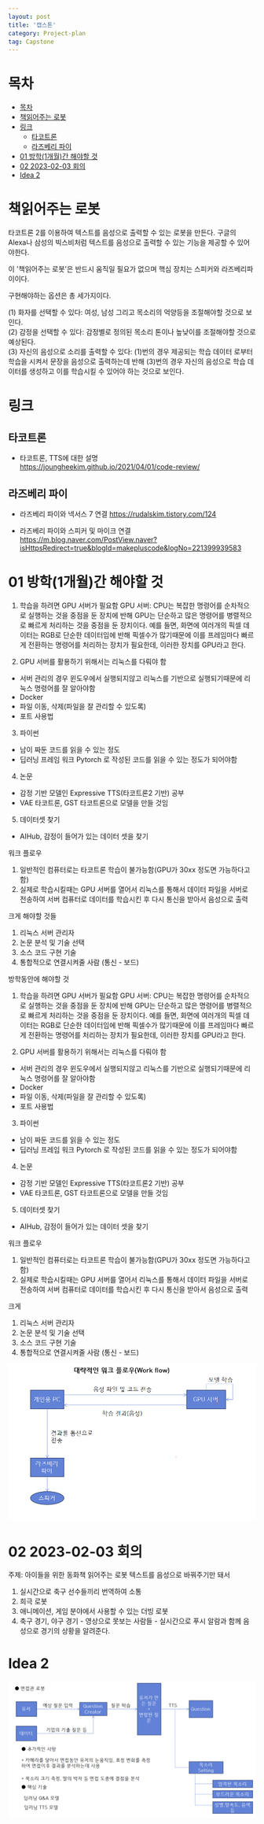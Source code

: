```yaml
---
layout: post
title: '캡스톤'
category: Project-plan
tag: Capstone
---
```


# 목차
- [목차](#목차)
- [책읽어주는 로봇](#책읽어주는-로봇)
- [링크](#링크)
  - [타코트론](#타코트론)
  - [라즈베리 파이](#라즈베리-파이)
- [01 방학(1개월)간 해야할 것](#01-방학1개월간-해야할-것)
- [02 2023-02-03 회의](#02-2023-02-03-회의)
- [Idea 2](#idea-2)

# 책읽어주는 로봇
타코트론 2를 이용하여 텍스트를 음성으로 출력할 수 있는 로봇을 만든다. 구글의 Alexa나 삼성의 빅스비처럼 텍스트를 음성으로 출력할 수 있는 기능을 제공할 수 있어야한다. 

이 '책읽어주는 로봇'은 반드시 움직일 필요가 없으며 핵심 장치는 스피커와 라즈베리파이이다.

구현해야하는 옵션은 총 세가지이다.

(1) 화자를 선택할 수 있다: 여성, 남성 그리고 목소리의 억양등을 조절해야할 것으로 보인다.  
(2) 감정을 선택할 수 있다: 감정별로 정의된 목소리 톤이나 높낮이를 조절해야할 것으로 예상된다.    
(3) 자신의 음성으로 소리를 출력할 수 있다: (1)번의 경우 제공되는 학습 데이터 로부터 학습을 시켜서 문장을 음성으로 출력하는데 반해 (3)번의 경우 자신의 음성으로 학습 데이터를 생성하고 이를 학습시킬 수 있어야 하는 것으로 보인다.

# 링크

## 타코트론

- 타코트론, TTS에 대한 설명
<https://joungheekim.github.io/2021/04/01/code-review/>


## 라즈베리 파이

- 라즈베리 파이와 넥서스 7 연결
<https://rudalskim.tistory.com/124>

- 라즈베리 파이와 스피커 및 마이크 연결
<https://m.blog.naver.com/PostView.naver?isHttpsRedirect=true&blogId=makepluscode&logNo=221399939583>


# 01 방학(1개월)간 해야할 것

1. 학습을 하려면 GPU 서버가 필요함
GPU 서버: CPU는 복잡한 명령어를 순차적으로 실행하는 것을 중점을 둔 장치에 반해 GPU는 단순하고 많은 명령어를 병렬적으로 빠르게
처리하는 것을 중점을 둔 장치이다. 예를 들면, 화면에 여러개의 픽셀 데이터는 RGB로 단순한 데이터임에 반해 픽셀수가 많기때문에
이를 프레임마다 빠르게 전환하는 명령어를 처리하는 장치가 필요한데, 이러한 장치를 GPU라고 한다.

2. GPU 서버를 활용하기 위해서는 리눅스를 다뤄야 함
- 서버 관리의 경우 윈도우에서 실행되지않고 리눅스를 기반으로 실행되기때문에 리눅스 명령어를 잘 알아야함
- Docker
- 파일 이동, 삭제(파일을 잘 관리할 수 있도록)
- 포트 사용법

3. 파이썬
- 남이 짜둔 코드를 읽을 수 있는 정도
- 딥러닝 프레임 워크 Pytorch 로 작성된 코드를 읽을 수 있는 정도가 되어야함

4. 논문
- 감정 기반 모델인 Expressive TTS(타코트론2 기반) 공부
- VAE 타코트론, GST 타코트론으로 모델을 만들 것임

5. 데이터셋 찾기
- AIHub, 감정이 들어가 있는 데이터 셋을 찾기

워크 플로우
1. 일반적인 컴퓨터로는 타코트론 학습이 불가능함(GPU가 30xx 정도면 가능하다고 함) 
2. 실제로 학습시킬때는 GPU 서버를 열어서 
리눅스를 통해서 데이터 파일을 서버로 전송하여
서버 컴퓨터로 데이터를 학습시킨 후 다시 통신을 받아서 음성으로 출력

크게 해야할 것들
1. 리눅스 서버 관리자
2. 논문 분석 및 기술 선택
3. 소스 코드 구현 기술
4. 통합적으로 연결시켜줄 사람 (통신 - 보드)

 방학동안에 해야할 것


1. 학습을 하려면 GPU 서버가 필요함
GPU 서버: CPU는 복잡한 명령어를 순차적으로 실행하는 것을 중점을 둔 장치에 반해 GPU는 단순하고 많은 명령어를 병렬적으로 빠르게
처리하는 것을 중점을 둔 장치이다. 예를 들면, 화면에 여러개의 픽셀 데이터는 RGB로 단순한 데이터임에 반해 픽셀수가 많기때문에
이를 프레임마다 빠르게 전환하는 명령어를 처리하는 장치가 필요한데, 이러한 장치를 GPU라고 한다.

2. GPU 서버를 활용하기 위해서는 리눅스를 다뤄야 함
- 서버 관리의 경우 윈도우에서 실행되지않고 리눅스를 기반으로 실행되기때문에 리눅스 명령어를 잘 알아야함
- Docker
- 파일 이동, 삭제(파일을 잘 관리할 수 있도록)
- 포트 사용법

3. 파이썬
- 남이 짜둔 코드를 읽을 수 있는 정도
- 딥러닝 프레임 워크 Pytorch 로 작성된 코드를 읽을 수 있는 정도가 되어야함

4. 논문
- 감정 기반 모델인 Expressive TTS(타코트론2 기반) 공부
- VAE 타코트론, GST 타코트론으로 모델을 만들 것임

5. 데이터셋 찾기
- AIHub, 감정이 들어가 있는 데이터 셋을 찾기

워크 플로우
1. 일반적인 컴퓨터로는 타코트론 학습이 불가능함(GPU가 30xx 정도면 가능하다고 함) 
2. 실제로 학습시킬때는 GPU 서버를 열어서 
리눅스를 통해서 데이터 파일을 서버로 전송하여
서버 컴퓨터로 데이터를 학습시킨 후 다시 통신을 받아서 음성으로 출력

크게 
1. 리눅스 서버 관리자
2. 논문 분석 및 기술 선택
3. 소스 코드 구현 기술
4. 통합적으로 연결시켜줄 사람 (통신 - 보드)

![](/asset/images/20230125222654.png)  

# 02 2023-02-03 회의
주제: 아이들을 위한 동화책 읽어주는 로봇
텍스트를 음성으로 바꿔주기만 돼서
1. 실시간으로 축구 선수들끼리 번역하여 소통
2. 희극 로봇
3. 애니메이션, 게임 분야에서 사용할 수 있는 더빙 로봇
4. 축구 경기, 야구 경기 - 영상으로 못보는 사람들 - 실시간으로 푸시 알람과 함께 음성으로 경기의 상황을 알려준다.

# Idea 2
![](/asset/images/20230213153351.png)  